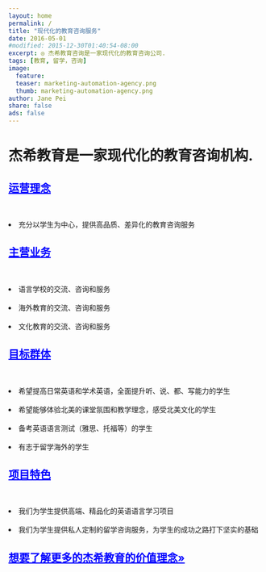 ```yaml
---
layout: home
permalink: /
title: "现代化的教育咨询服务"
date: 2016-05-01
#modified: 2015-12-30T01:40:54-08:00
excerpt: ◎ 杰希教育咨询是一家现代化的教育咨询公司.
tags: [教育, 留学，咨询]
image:
  feature:
  teaser: marketing-automation-agency.png
  thumb: marketing-automation-agency.png
author: Jane Pei
share: false
ads: false
---
```

<h1 class="strapline">杰希教育是一家现代化的教育咨询机构.</h1>
<div class="tiles">
  <div class="tile">
    <h2 class="post-title" style="color: blue; text-decoration: underline">运营理念</h2>
    <p class="post-excerpt"> &nbsp; <li>充分以学生为中心，提供高品质、差异化的教育咨询服务</li></p>
  </div>
  <div class="tile">
    <h2 class="post-title" style="color: blue; text-decoration: underline">主营业务</h2>
    <p class="post-excerpt">&nbsp; <li>语言学校的交流、咨询和服务</li>
    &nbsp; <li>海外教育的交流、咨询和服务</li>
    &nbsp; <li>文化教育的交流、咨询和服务</li></p>
  </div>
  <div class="tile">
    <h2 class="post-title" style="color: blue; text-decoration: underline">目标群体</h2>
    <p class="post-excerpt">&nbsp; <li>希望提高日常英语和学术英语，全面提升听、说、都、写能力的学生</li>
    &nbsp; <li>希望能够体验北美的课堂氛围和教学理念，感受北美文化的学生</li>
    &nbsp; <li>备考英语语言测试（雅思、托福等）的学生</li>
    &nbsp; <li>有志于留学海外的学生</li></p>
  </div>
  <div class="tile">
    <h2 class="post-title" style="color: blue; text-decoration: underline">项目特色</h2>
    <p class="post-excerpt">&nbsp; &nbsp; &nbsp; <li>我们为学生提供高端、精品化的英语语言学习项目</li>
    &nbsp; <li>我们为学生提供私人定制的留学咨询服务，为学生的成功之路打下坚实的基础</li></p>
  </div>
  <div class="tile">
    <a href="{{ site.url }}/value-prop/"><h2 id="learn" class="post-title animated infinite pulse" style="color: blue; text-decoration: underline">想要了解更多的杰希教育的价值理念»</h2></a>
  </div>
</div>


